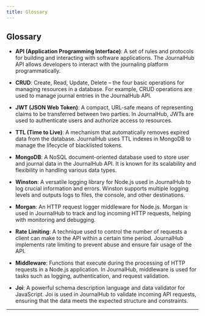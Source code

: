 ```yaml
---
title: Glossary
---
```


## Glossary

- **API (Application Programming Interface)**: A set of rules and protocols for building and interacting with software applications. The JournalHub API allows developers to interact with the journaling platform programmatically.
  
- **CRUD**: Create, Read, Update, Delete – the four basic operations for managing resources in a database. For example, CRUD operations are used to manage journal entries in the JournalHub API.

- **JWT (JSON Web Token)**: A compact, URL-safe means of representing claims to be transferred between two parties. In JournalHub, JWTs are used to authenticate users and authorize access to resources.

- **TTL (Time to Live)**: A mechanism that automatically removes expired data from the database. JournalHub uses TTL indexes in MongoDB to manage the lifecycle of blacklisted tokens.

- **MongoDB**: A NoSQL document-oriented database used to store user and journal data in the JournalHub API. It is known for its scalability and flexibility in handling various data types.

- **Winston**: A versatile logging library for Node.js used in JournalHub to log crucial information and errors. Winston supports multiple logging levels and outputs logs to files, the console, and other destinations.

- **Morgan**: An HTTP request logger middleware for Node.js. Morgan is used in JournalHub to track and log incoming HTTP requests, helping with monitoring and debugging.

- **Rate Limiting**: A technique used to control the number of requests a client can make to the API within a certain time period. JournalHub implements rate limiting to prevent abuse and ensure fair usage of the API.

- **Middleware**: Functions that execute during the processing of HTTP requests in a Node.js application. In JournalHub, middleware is used for tasks such as logging, authentication, and request validation.

- **Joi**: A powerful schema description language and data validator for JavaScript. Joi is used in JournalHub to validate incoming API requests, ensuring that the data meets the expected structure and constraints.

---
